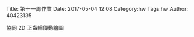 Title: 第十一周作業
Date: 2017-05-04 12:08
Category:hw
Tags:hw
Author: 40423135



協同 2D 正齒輪傳動繪圖
<!-- PELICAN_END_SUMMARY -->








